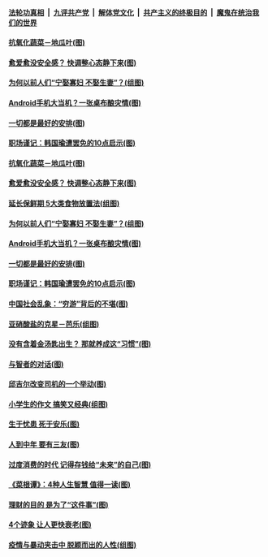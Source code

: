####  [法轮功真相](../../../../basic/blob/master/README.md?t=06101501) &nbsp;|&nbsp; [九评共产党](../../../../9ping.md/blob/master/README.md?t=06101501) &nbsp;|&nbsp; [解体党文化](../../../../jtdwh.md/blob/master/README.md?t=06101501)  &nbsp;|&nbsp; [共产主义的终极目的](../../../../gczydzjmd.md/blob/master/README.md?t=06101501) &nbsp;|&nbsp; [魔鬼在统治我们的世界](../../../../mgztzwmdsj.md/blob/master/README.md?t=06101501) 

#### [抗氧化蔬菜－地瓜叶(图)](../pages/p8/935783.md?t=06101501) 

#### [愈爱愈没安全感？ 快调整心态静下来(图)](../pages/p8/936011.md?t=06101501) 

#### [为何以前人们“宁娶寡妇 不娶生妻”？(组图)](../pages/p8/935880.md?t=06101501) 

#### [Android手机大当机？一张桌布酿灾情(图)](../pages/p8/935508.md?t=06101501) 

#### [一切都是最好的安排(图)](../pages/p8/926034.md?t=06101501) 

#### [职场谨记：韩国瑜遭罢免的10点启示(图)](../pages/p8/935764.md?t=06101501) 

#### [抗氧化蔬菜－地瓜叶(图)](../pages/p8/935783.md?t=06101501) 

#### [愈爱愈没安全感？ 快调整心态静下来(图)](../pages/p8/936011.md?t=06101501) 

#### [延长保鲜期 5大类食物放置法(组图)](../pages/p8/935958.md?t=06101501) 

#### [为何以前人们“宁娶寡妇 不娶生妻”？(组图)](../pages/p8/935880.md?t=06101501) 

#### [Android手机大当机？一张桌布酿灾情(图)](../pages/p8/935508.md?t=06101501) 

#### [一切都是最好的安排(图)](../pages/p8/926034.md?t=06101501) 

#### [职场谨记：韩国瑜遭罢免的10点启示(图)](../pages/p8/935764.md?t=06101501) 

#### [中国社会乱象：“穷游”背后的不堪(图)](../pages/p8/935776.md?t=06101501) 

#### [亚硝酸盐的克星－芭乐(组图)](../pages/p8/935678.md?t=06101501) 

#### [没有含着金汤匙出生？ 那就养成这“习惯”(图)](../pages/p8/935774.md?t=06101501) 

#### [与智者的对话(图)](../pages/p8/935713.md?t=06101501) 

#### [邱吉尔改变司机的一个举动(图)](../pages/p8/935314.md?t=06101501) 

#### [小学生的作文 搞笑又经典(组图)](../pages/p8/935564.md?t=06101501) 

#### [生于忧患 死于安乐(图)](../pages/p8/935277.md?t=06101501) 

#### [人到中年 要有三友(图)](../pages/p8/935681.md?t=06101501) 

#### [过度消费的时代 记得存钱给“未来”的自己(图)](../pages/p8/935625.md?t=06101501) 

#### [《菜根谭》：4种人生智慧 值得一读(图)](../pages/p8/935516.md?t=06101501) 

#### [理财的目的 是为了“这件事”(图)](../pages/p8/935585.md?t=06101501) 

#### [4个迹象 让人更快衰老(图)](../pages/p8/935558.md?t=06101501) 

#### [疫情与暴动夹击中 脱颖而出的人性(组图)](../pages/p8/935497.md?t=06101501) 

